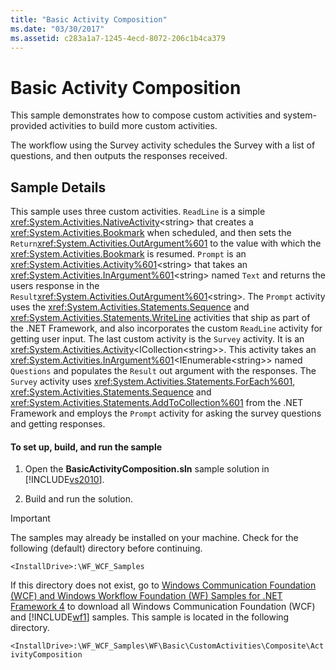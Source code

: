 ```yaml
---
title: "Basic Activity Composition"
ms.date: "03/30/2017"
ms.assetid: c283a1a7-1245-4ecd-8072-206c1b4ca379
---
```

# Basic Activity Composition
This sample demonstrates how to compose custom activities and system-provided activities to build more custom activities.  
  
 The workflow using the Survey activity schedules the Survey with a list of questions, and then outputs the responses received.  
  
## Sample Details  
 This sample uses three custom activities. `ReadLine` is a simple <xref:System.Activities.NativeActivity>\<string> that creates a <xref:System.Activities.Bookmark> when scheduled, and then sets the `Return`<xref:System.Activities.OutArgument%601> to the value with which the <xref:System.Activities.Bookmark> is resumed. `Prompt` is an <xref:System.Activities.Activity%601>\<string> that takes an <xref:System.Activities.InArgument%601><string\> named `Text` and returns the users response in the `Result`<xref:System.Activities.OutArgument%601>\<string>. The `Prompt` activity uses the <xref:System.Activities.Statements.Sequence> and <xref:System.Activities.Statements.WriteLine> activities that ship as part of the .NET Framework, and also incorporates the custom `ReadLine` activity for getting user input. The last custom activity is the `Survey` activity. It is an <xref:System.Activities.Activity><ICollection\<string>>.  This activity takes an <xref:System.Activities.InArgument%601><IEnumerable<string\>> named `Questions` and populates the `Result` out argument with the responses. The `Survey` activity uses <xref:System.Activities.Statements.ForEach%601>, <xref:System.Activities.Statements.Sequence> and <xref:System.Activities.Statements.AddToCollection%601> from the .NET Framework and employs the `Prompt` activity for asking the survey questions and getting responses.  
  
#### To set up, build, and run the sample  
  
1. Open the **BasicActivityComposition.sln** sample solution in [!INCLUDE[vs2010](../../../../includes/vs2010-md.md)].  
  
2. Build and run the solution.  
  
> [!IMPORTANT]
>  The samples may already be installed on your machine. Check for the following (default) directory before continuing.  
> 
>  `<InstallDrive>:\WF_WCF_Samples`  
> 
>  If this directory does not exist, go to [Windows Communication Foundation (WCF) and Windows Workflow Foundation (WF) Samples for .NET Framework 4](http://go.microsoft.com/fwlink/?LinkId=150780) to download all Windows Communication Foundation (WCF) and [!INCLUDE[wf1](../../../../includes/wf1-md.md)] samples. This sample is located in the following directory.  
> 
>  `<InstallDrive>:\WF_WCF_Samples\WF\Basic\CustomActivities\Composite\ActivityComposition`